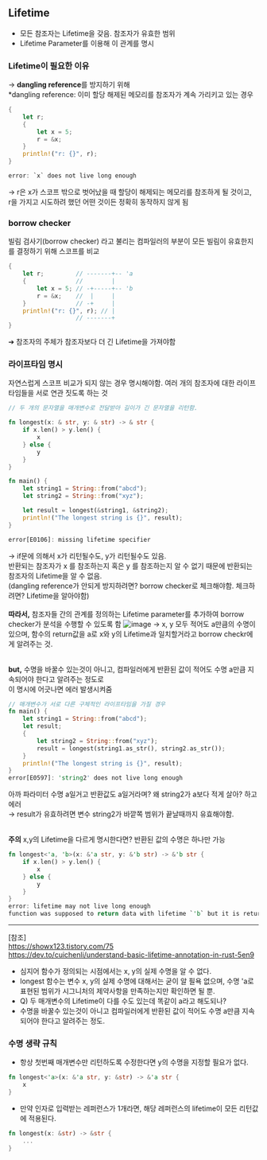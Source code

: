 ## Lifetime
- 모든 참조자는 Lifetime을 갖음. 참조자가 유효한 범위
- Lifetime Parameter를 이용해 이 관계를 명시

### Lifetime이 필요한 이유
→ **dangling reference**를 방지하기 위해    
*dangling reference: 이미 할당 해제된 메모리를 참조자가 계속 가리키고 있는 경우    
```rust
{
    let r;
    {
        let x = 5;
        r = &x;
    }
    println!("r: {}", r);
}

error: `x` does not live long enough
```
→ r은 x가 스코프 밖으로 벗어났을 때 할당이 해제되는 메모리를 참조하게 될 것이고,    
r을 가지고 시도하려 했던 어떤 것이든 정확히 동작하지 않게 됨

### borrow checker
빌림 검사기(borrow checker) 라고 불리는 컴파일러의 부분이 모든 빌림이 유효한지를 결정하기 위해 스코프를 비교
```rust
{
    let r;         // -------+-- 'a
    {              //        |
        let x = 5; // -+-----+-- 'b
        r = &x;    //  |     |
    }              // -+     |
    println!("r: {}", r); // |
                   // -------+
}
```
➔ 참조자의 주체가 참조자보다 더 긴 Lifetime을 가져야함

### 라이프타임 명시
자연스럽게 스코프 비교가 되지 않는 경우 명시해야함. 여러 개의 참조자에 대한 라이프타임들을 서로 연관 짓도록 하는 것
```rust
// 두 개의 문자열을 매개변수로 전달받아 길이가 긴 문자열을 리턴함.

fn longest(x: & str, y: & str) -> & str {
    if x.len() > y.len() {
        x
    } else {
        y
    }
}

fn main() {
    let string1 = String::from("abcd");
    let string2 = String::from("xyz");

    let result = longest(&string1, &string2);
    println!("The longest string is {}", result);
}

error[E0106]: missing lifetime specifier
```
→ if문에 의해서 x가 리턴될수도, y가 리턴될수도 있음.    
반환되는 참조자가 x 를 참조하는지 혹은 y 를 참조하는지 알 수 없기 때문에 반환되는 참조자의 Lifetime을 알 수 없음.    
(dangling reference가 안되게 방지하려면? borrow checker로 체크해야함. 체크하려면? Lifetime을 알아야함)    
<br>
**따라서,** 참조자들 간의 관계를 정의하는 Lifetime parameter를 추가하여 borrow checker가 분석을 수행할 수 있도록 함
![image](https://github.com/leehansori/Fasoo_BigData/assets/109563345/eeaa99b3-2c98-4635-8a87-dd2b3805f591)
→ x, y 모두 적어도 a만큼의 수명이 있으며, 함수의 return값을 a로 x와 y의 Lifetime과 일치할거라고 borrow checkr에게 알려주는 것.    
<br>

**but,** 수명을 바꿀수 있는것이 아니고, 컴파일러에게 반환된 값이 적어도 수명 a만큼 지속되어야 한다고 알려주는 정도로    
이 명시에 어긋나면 에러 발생시켜줌
```rust
// 매개변수가 서로 다른 구체적인 라이프타임을 가질 경우
fn main() {
    let string1 = String::from("abcd");
    let result;
    {
        let string2 = String::from("xyz");
        result = longest(string1.as_str(), string2.as_str());
    }
    println!("The longest string is {}", result);
}
error[E0597]: 'string2' does not live long enough
```
아까 파라미터 수명 a일거고 반환값도 a일거라며? 왜 string2가 a보다 적게 살아? 하고 에러    
→ result가 유효하려면 변수 string2가 바깥쪽 범위가 끝날때까지 유효해야함.    
<br>

**주의** x,y의 Lifetime을 다르게 명시한다면? 반환된 값의 수명은 하나만 가능    
```rust
fn longest<'a, 'b>(x: &'a str, y: &'b str) -> &'b str {
    if x.len() > y.len() {
        x
    } else {
        y
    }
}
error: lifetime may not live long enough
function was supposed to return data with lifetime `'b` but it is returning data with lifetime `'a`
```


---
[참조]    
https://showx123.tistory.com/75    
https://dev.to/cuichenli/understand-basic-lifetime-annotation-in-rust-5en9    
- 심지어 함수가 정의되는 시점에서는 x, y의 실제 수명을 알 수 없다.
- longest 함수는 변수 x, y의 실제 수명에 대해서는 굳이 알 필욕 없으며, 수명 'a로 표현된 범위가 시그니처의 제약사항을 만족하는지만 확인하면 될 뿐.    
- Q) 두 매개변수의 Lifetime이 다를 수도 있는데 똑같이 a라고 해도되나?    
- 수명을 바꿀수 있는것이 아니고 컴파일러에게 반환된 값이 적어도 수명 a만큼 지속되어야 한다고 알려주는 정도.
### 수명 생략 규칙
- 항상 첫번째 매개변수만 리턴하도록 수정한다면 y의 수명을 지정할 필요가 없다.
```rust
fn longest<'a>(x: &'a str, y: &str) -> &'a str {
    x
}
```
- 만약 인자로 입력받는 레퍼런스가 1개라면, 해당 레퍼런스의 lifetime이 모든 리턴값에 적용된다.
```rust
fn longest(x: &str) -> &str {
    ...
}
```
